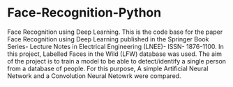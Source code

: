# Face-Recognition-Python
Face Recognition using Deep Learning. This is the code base for the paper Face Recognition using Deep Learning published in the Springer Book Series- Lecture Notes in Electrical Engineering (LNEE)- ISSN- 1876-1100.
In this project, Labelled Faces in the Wild (LFW) database was used. The aim of the project is to train a model to be able to detect/identify a single person from a database of people. For this purpose, A simple Artificial Neural Network and a Convolution Neural Netowrk were compared.
